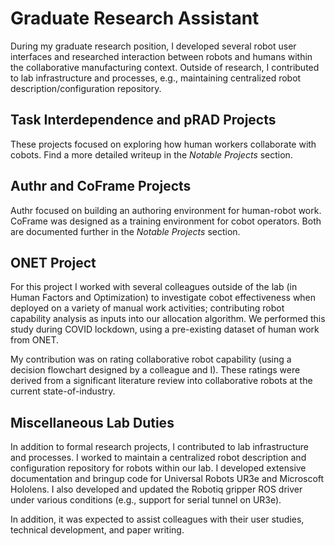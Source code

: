 # Graduate Research Assistant

During my graduate research position, I developed several robot user interfaces and researched interaction between robots and humans within the collaborative manufacturing context. Outside of research, I contributed to lab infrastructure and processes, e.g., maintaining centralized robot description/configuration repository.

## Task Interdependence and pRAD Projects

These projects focused on exploring how human workers collaborate with cobots. Find a more detailed writeup in the *Notable Projects* section.

## Authr and CoFrame Projects

Authr focused on building an authoring environment for human-robot work. CoFrame was designed as a training environment for cobot operators. Both are documented further in the *Notable Projects* section.

## ONET Project

For this project I worked with several colleagues outside of the lab (in Human Factors and Optimization) to investigate cobot effectiveness when deployed on a variety of manual work activities; contributing robot capability analysis as inputs into our allocation algorithm. We performed this study during COVID lockdown, using a pre-existing dataset of human work from ONET. 

My contribution was on rating collaborative robot capability (using a decision flowchart designed by a colleague and I). These ratings were derived from a significant literature review into collaborative robots at the current state-of-industry.

## Miscellaneous Lab Duties

In addition to formal research projects, I contributed to lab infrastructure and processes. I worked to maintain a centralized robot description and configuration repository for robots within our lab. I developed extensive documentation and bringup code for Universal Robots UR3e and Microscoft Hololens. I also developed and updated the Robotiq gripper ROS driver under various conditions (e.g., support for serial tunnel on UR3e).

In addition, it was expected to assist colleagues with their user studies, technical development, and paper writing.
